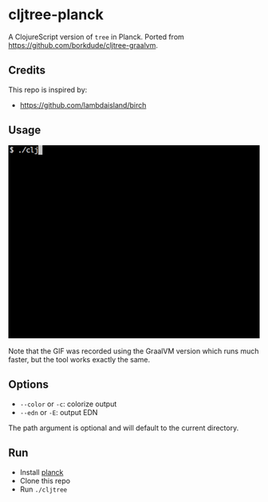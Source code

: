 
# cljtree-planck

A ClojureScript version of `tree` in Planck.
Ported from https://github.com/borkdude/cljtree-graalvm.

## Credits

This repo is inspired by:

- https://github.com/lambdaisland/birch

## Usage

![Usage](cljtree.gif)

Note that the GIF was recorded using the GraalVM version which runs much faster,
but the tool works exactly the same.

## Options

- `--color` or `-c`: colorize output
- `--edn` or `-E`: output EDN

The path argument is optional and will default to the current directory.

## Run

- Install [planck](https://github.com/planck-repl/planck)
- Clone this repo
- Run `./cljtree`
